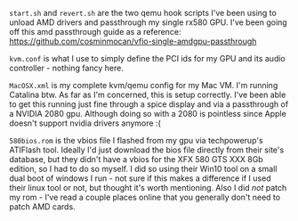 `start.sh` and `revert.sh` are the two qemu hook scripts I've been using to unload AMD drivers and passthrough my single rx580 GPU. I've been going off this amd passthrough guide as a reference: https://github.com/cosminmocan/vfio-single-amdgpu-passthrough

`kvm.conf` is what I use to simply define the PCI ids for my GPU and its audio controller - nothing fancy here.

`MacOSX.xml` is my complete kvm/qemu config for my Mac VM. I'm running Catalina btw. As far as I'm concerned, this is setup correctly. I've been able to get this running just fine through a spice display and via a passthrough of a NVIDIA 2080 gpu. Although doing so with a 2080 is pointless since Apple doesn't support nvidia drivers anymore :(

`580bios.rom` is the vbios file I flashed from my gpu via techpowerup's ATIFlash tool. Ideally I'd just download the bios file directly from their site's database, but they didn't have a vbios for the XFX 580 GTS XXX 8Gb edition, so I had to do so myself. I did so using their Win10 tool on a small dual boot of windows I run - not sure if this makes a difference if I used their linux tool or not, but thought it's worth mentioning. Also I did *not* patch my rom - I've read a couple places online that you generally don't need to patch AMD cards.
